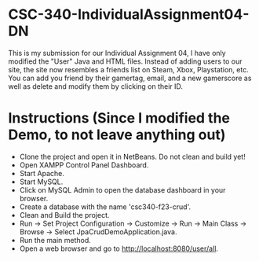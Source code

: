 # CSC-340-IndividualAssignment04-DN

This is my submission for our Individual Assignment 04, I have only modified the "User" Java and HTML files.
Instead of adding users to our site, the site now resembles a friends list on Steam, Xbox, Playstation, etc.
You can add you friend by their gamertag, email, and a new gamerscore as well as delete and modify them by clicking on their ID.

# Instructions (Since I modified the Demo, to not leave anything out)

- Clone the project and open it in NetBeans. Do not clean and build yet!
- Open XAMPP Control Panel Dashboard.
- Start Apache.
- Start MySQL.
- Click on MySQL Admin to open the database dashboard in your browser.
- Create a database with the name 'csc340-f23-crud'.
- Clean and Build the project.
- Run -> Set Project Configuration -> Customize -> Run -> Main Class -> Browse -> Select JpaCrudDemoApplication.java.
- Run the main method.
- Open a web browser and go to [http://localhost:8080/user/all](http://localhost:8080/user/all).
